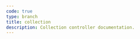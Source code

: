 ```yaml
---
code: true
type: branch
title: collection
description: Collection controller documentation.
---
```

